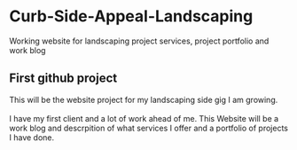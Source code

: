 # Curb-Side-Appeal-Landscaping
Working website for landscaping project services, project portfolio and work blog
<h2>First github project</h2>
<p>This will be the website project for my landscaping side gig I am growing.<br><br>
  I have my first client and a lot of work ahead of me. This Website will be a work blog and descrpition of what services I offer and a portfolio of projects I have done.<br></p>
